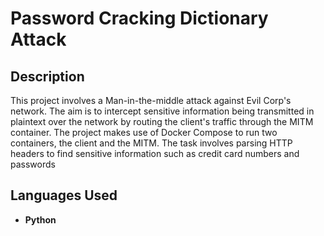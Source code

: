 <h1>Password Cracking Dictionary Attack</h1>


<h2>Description</h2>

This project involves a Man-in-the-middle attack against Evil Corp's network. The aim is to intercept sensitive information being transmitted in plaintext over the network by routing the client's traffic through the MITM container. The project makes use of Docker Compose to run two containers, the client and the MITM. The task involves parsing HTTP headers to find sensitive information such as credit card numbers and passwords

<h2>Languages Used</h2>

- <b>Python </b> 

<!--
 ```diff
- text in red
+ text in green
! text in orange
# text in gray
@@ text in purple (and bold)@@
```
--!>
